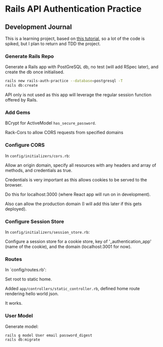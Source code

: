 # Rails API Authentication Practice

## Development Journal

This is a learning project, based on [this tutorial](https://www.youtube.com/playlist?list=PLgYiyoyNPrv_yNp5Pzsx0A3gQ8-tfg66j), so a lot of the code is spiked, but I plan to return and TDD the project.

### Generate Rails Repo

Generate a Rails app with PostGreSQL db, no test (will add RSpec later), and create the db once initialised.

```bash
rails new rails-auth-practice --database=postgresql -T
rails db:create
```

API only is not used as this app will leverage the regular session function offered by Rails.

### Add Gems

BCrypt for ActiveModel `has_secure_password`.

Rack-Cors to allow CORS requests from specified domains

### Configure CORS

In `config/initializers/cors.rb`:

Allow an origin domain, specify all resources with any headers and array of methods, and credentials as true.

Credentials is very important as this allows cookies to be served to the browser.

Do this for localhost:3000 (where React app will run on in development).

Also can allow the production domain (I will add this later if this gets deployed).

### Configure Session Store

In `config/initializers/session_store.rb`:

Configure a session store for a cookie store, key of '_authentication_app' (name of the cookie), and the domain (localhost:3001 for now).

### Routes

In `config/routes.rb':

Set root to static home.

Added `app/controllers/static_controller.rb`, defined home route rendering hello world json.

It works.

### User Model

Generate model:

```bash
rails g model User email password_digest
rails db:migrate
```